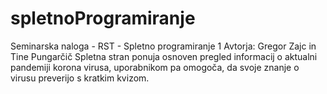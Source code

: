 # spletnoProgramiranje
Seminarska naloga - RST - Spletno programiranje 1
Avtorja: Gregor Zajc in Tine Pungarčič
Spletna stran ponuja osnoven pregled informacij o aktualni pandemiji korona virusa, uporabnikom pa omogoča, da svoje znanje o virusu preverijo s kratkim kvizom. 
